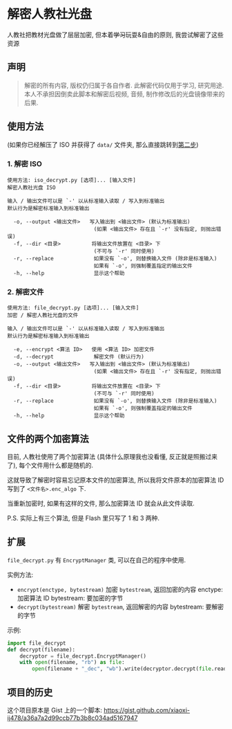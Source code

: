 # 解密人教社光盘

人教社把教材光盘做了层层加密, 但本着~~学习~~玩耍&自由的原则, 我尝试解密了这些资源

## 声明
> 解密的所有内容, 版权仍归属于各自作者.
> 此解密代码仅用于学习, 研究用途.
> 本人不承担因倒卖此脚本和解密后视频, 音频, 制作修改后的光盘镜像带来的后果.

## 使用方法
(如果你已经解压了 ISO 并获得了 `data/` 文件夹, 那么直接跳转到[第二步](#2.-解密文件))

### 1. 解密 ISO
```
使用方法: iso_decrypt.py [选项]... [输入文件]
解密人教社光盘 ISO

输入 / 输出文件可以是 `-' 以从标准输入读取 / 写入到标准输出
默认行为是解密标准输入到标准输出

  -o, --output <输出文件>   写入输出到 <输出文件> (默认为标准输出)
                            (如果 <输出文件> 存在且 `-r' 没有指定, 则抛出错误)
  -f, --dir <目录>          将输出文件放置在 <目录> 下
                            (不可与 `-r' 同时使用)
  -r, --replace             如果没有 `-o', 则替换输入文件 (除非是标准输入)
                            如果有 `-o', 则强制覆盖指定的输出文件
  -h, --help                显示这个帮助
```

### 2. 解密文件
```
使用方法: file_decrypt.py [选项]... [输入文件]
加密 / 解密人教社光盘的文件

输入 / 输出文件可以是 `-' 以从标准输入读取 / 写入到标准输出
默认行为是解密标准输入到标准输出

  -e, --encrypt <算法 ID>   使用 <算法 ID> 加密文件
  -d, --decrypt             解密文件 (默认行为)
  -o, --output <输出文件>   写入输出到 <输出文件> (默认为标准输出)
                            (如果 <输出文件> 存在且 `-r' 没有指定, 则抛出错误)
  -f, --dir <目录>          将输出文件放置在 <目录> 下
                            (不可与 `-r' 同时使用)
  -r, --replace             如果没有 `-o', 则替换输入文件 (除非是标准输入)
                            如果有 `-o', 则强制覆盖指定的输出文件
  -h, --help                显示这个帮助
```

## 文件的两个加密算法
目前, 人教社使用了两个加密算法 (具体什么原理我也没看懂, 反正就是照搬过来了), 每个文件用什么都是随机的.

这就导致了解密时容易忘记原本文件的加密算法, 所以我将文件原本的加密算法 ID 写到了 `<文件名>.enc_algo` 下.

当重新加密时, 如果有这样的文件, 那么加密算法 ID 就会从此文件读取.

P.S. 实际上有三个算法, 但是 Flash 里只写了 1 和 3 两种.

## 扩展
`file_decrypt.py` 有 `EncryptManager` 类, 可以在自己的程序中使用.

实例方法:

- `encrypt(enctype, bytestream)`
  加密 `bytestream`, 返回加密的内容
  enctype: 加密算法 ID
  bytestream: 要加密的字节
- `decrypt(bytestream)`
  解密 `bytestream`, 返回解密的内容
  bytestream: 要解密的字节

示例:
```python
import file_decrypt
def decrypt(filename):
    decryptor = file_decrypt.EncryptManager()
    with open(filename, "rb") as file:
        open(filename + "_dec", "wb").write(decryptor.decrypt(file.read()))
```

## 项目的历史
这个项目原本是 Gist 上的一个脚本: <https://gist.github.com/xiaoxi-ij478/a36a7a2d99ccb77b3b8c034ad5167947>